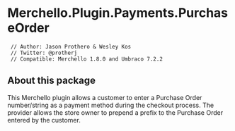 # Merchello.Plugin.Payments.PurchaseOrder

     // Author: Jason Prothero & Wesley Kos
     // Twitter: @protherj
     // Compatible: Merchello 1.8.0 and Umbraco 7.2.2

## About this package

This Merchello plugin allows a customer to enter a Purchase Order number/string as a payment method during the checkout process.  The provider allows the store owner to prepend a prefix to the Purchase Order entered by the customer.
